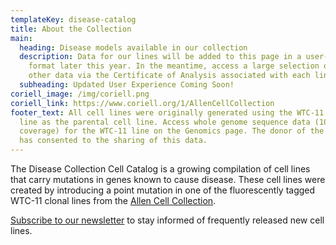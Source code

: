 ```yaml
---
templateKey: disease-catalog
title: About the Collection
main:
  heading: Disease models available in our collection
  description: Data for our lines will be added to this page in a user-friendly
    format later this year. In the meantime, access a large selection of QC and
    other data via the Certificate of Analysis associated with each line.
  subheading: Updated User Experience Coming Soon!
coriell_image: /img/coriell.png
coriell_link: https://www.coriell.org/1/AllenCellCollection
footer_text: All cell lines were originally generated using the WTC-11 hiPS cell
  line as the parental cell line. Access whole genome sequence data (100X
  coverage) for the WTC-11 line on the Genomics page. The donor of the WTC line
  has consented to the sharing of this data.
---
```

The Disease Collection Cell Catalog is a growing compilation of cell lines that carry mutations in genes known to cause disease. These cell lines were created by introducing a point mutation in one of the fluorescently tagged WTC-11 clonal lines from the [Allen Cell Collection](https://www.allencell.org/cell-catalog.html).

[Subscribe to our newsletter](https://secure2.convio.net/allins/site/SPageServer/?pagename=sign_up_newsletter) to stay informed of frequently released new cell lines.
